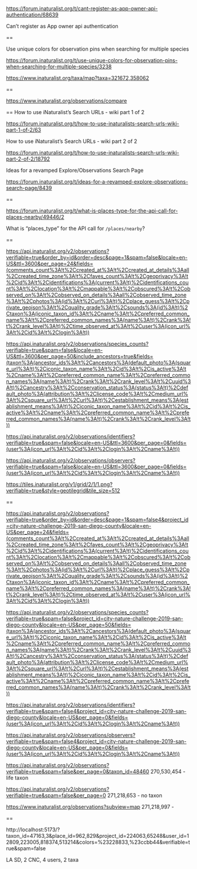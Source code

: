 https://forum.inaturalist.org/t/cant-register-as-app-owner-api-authentication/68639

Can’t register as App owner api authentication

==

Use unique colors for observation pins when searching for multiple species

https://forum.inaturalist.org/t/use-unique-colors-for-observation-pins-when-searching-for-multiple-species/3238

https://www.inaturalist.org/taxa/map?taxa=321672,358062

==

https://www.inaturalist.org/observations/compare

==
How to use iNaturalist’s Search URLs - wiki part 1 of 2

https://forum.inaturalist.org/t/how-to-use-inaturalists-search-urls-wiki-part-1-of-2/63

How to use iNaturalist’s Search URLs - wiki part 2 of 2

https://forum.inaturalist.org/t/how-to-use-inaturalists-search-urls-wiki-part-2-of-2/18792

Ideas for a revamped Explore/Observations Search Page

https://forum.inaturalist.org/t/ideas-for-a-revamped-explore-observations-search-page/8439

==

https://forum.inaturalist.org/t/what-is-places-type-for-the-api-call-for-places-nearby/49446/2

What is “places_type” for the API call for `/places/nearby`?

==

https://api.inaturalist.org/v2/observations?verifiable=true&order_by=id&order=desc&page=1&spam=false&locale=en-US&ttl=3600&per_page=24&fields=(comments_count%3A!t%2Ccreated_at%3A!t%2Ccreated_at_details%3Aall%2Ccreated_time_zone%3A!t%2Cfaves_count%3A!t%2Cgeoprivacy%3A!t%2Cid%3A!t%2Cidentifications%3A(current%3A!t)%2Cidentifications_count%3A!t%2Clocation%3A!t%2Cmappable%3A!t%2Cobscured%3A!t%2Cobserved_on%3A!t%2Cobserved_on_details%3Aall%2Cobserved_time_zone%3A!t%2Cphotos%3A(id%3A!t%2Curl%3A!t)%2Cplace_guess%3A!t%2Cprivate_geojson%3A!t%2Cquality_grade%3A!t%2Csounds%3A(id%3A!t)%2Ctaxon%3A(iconic_taxon_id%3A!t%2Cname%3A!t%2Cpreferred_common_name%3A!t%2Cpreferred_common_names%3A(name%3A!t)%2Crank%3A!t%2Crank_level%3A!t)%2Ctime_observed_at%3A!t%2Cuser%3A(icon_url%3A!t%2Cid%3A!t%2Clogin%3A!t))

https://api.inaturalist.org/v2/observations/species_counts?verifiable=true&spam=false&locale=en-US&ttl=3600&per_page=50&include_ancestors=true&fields=(taxon%3A(ancestor_ids%3A!t%2Cancestors%3A(default_photo%3A(square_url%3A!t)%2Ciconic_taxon_name%3A!t%2Cid%3A!t%2Cis_active%3A!t%2Cname%3A!t%2Cpreferred_common_name%3A!t%2Cpreferred_common_names%3A(name%3A!t)%2Crank%3A!t%2Crank_level%3A!t%2Cuuid%3A!t)%2Cancestry%3A!t%2Cconservation_status%3A(status%3A!t)%2Cdefault_photo%3A(attribution%3A!t%2Clicense_code%3A!t%2Cmedium_url%3A!t%2Csquare_url%3A!t%2Curl%3A!t)%2Cestablishment_means%3A(establishment_means%3A!t)%2Ciconic_taxon_name%3A!t%2Cid%3A!t%2Cis_active%3A!t%2Cname%3A!t%2Cpreferred_common_name%3A!t%2Cpreferred_common_names%3A(name%3A!t)%2Crank%3A!t%2Crank_level%3A!t))

https://api.inaturalist.org/v2/observations/identifiers?verifiable=true&spam=false&locale=en-US&ttl=3600&per_page=0&fields=(user%3A(icon_url%3A!t%2Cid%3A!t%2Clogin%3A!t%2Cname%3A!t))

https://api.inaturalist.org/v2/observations/observers?verifiable=true&spam=false&locale=en-US&ttl=3600&per_page=0&fields=(user%3A(icon_url%3A!t%2Cid%3A!t%2Clogin%3A!t%2Cname%3A!t))

https://tiles.inaturalist.org/v1/grid/2/1/1.png?verifiable=true&style=geotilegrid&tile_size=512

==

https://api.inaturalist.org/v2/observations?verifiable=true&order_by=id&order=desc&page=1&spam=false4&project_id=city-nature-challenge-2019-san-diego-county&locale=en-US&per_page=24&fields=(comments_count%3A!t%2Ccreated_at%3A!t%2Ccreated_at_details%3Aall%2Ccreated_time_zone%3A!t%2Cfaves_count%3A!t%2Cgeoprivacy%3A!t%2Cid%3A!t%2Cidentifications%3A(current%3A!t)%2Cidentifications_count%3A!t%2Clocation%3A!t%2Cmappable%3A!t%2Cobscured%3A!t%2Cobserved_on%3A!t%2Cobserved_on_details%3Aall%2Cobserved_time_zone%3A!t%2Cphotos%3A(id%3A!t%2Curl%3A!t)%2Cplace_guess%3A!t%2Cprivate_geojson%3A!t%2Cquality_grade%3A!t%2Csounds%3A(id%3A!t)%2Ctaxon%3A(iconic_taxon_id%3A!t%2Cname%3A!t%2Cpreferred_common_name%3A!t%2Cpreferred_common_names%3A(name%3A!t)%2Crank%3A!t%2Crank_level%3A!t)%2Ctime_observed_at%3A!t%2Cuser%3A(icon_url%3A!t%2Cid%3A!t%2Clogin%3A!t))

https://api.inaturalist.org/v2/observations/species_counts?verifiable=true&spam=false&project_id=city-nature-challenge-2019-san-diego-county&locale=en-US&per_page=50&fields=(taxon%3A(ancestor_ids%3A!t%2Cancestors%3A(default_photo%3A(square_url%3A!t)%2Ciconic_taxon_name%3A!t%2Cid%3A!t%2Cis_active%3A!t%2Cname%3A!t%2Cpreferred_common_name%3A!t%2Cpreferred_common_names%3A(name%3A!t)%2Crank%3A!t%2Crank_level%3A!t%2Cuuid%3A!t)%2Cancestry%3A!t%2Cconservation_status%3A(status%3A!t)%2Cdefault_photo%3A(attribution%3A!t%2Clicense_code%3A!t%2Cmedium_url%3A!t%2Csquare_url%3A!t%2Curl%3A!t)%2Cestablishment_means%3A(establishment_means%3A!t)%2Ciconic_taxon_name%3A!t%2Cid%3A!t%2Cis_active%3A!t%2Cname%3A!t%2Cpreferred_common_name%3A!t%2Cpreferred_common_names%3A(name%3A!t)%2Crank%3A!t%2Crank_level%3A!t))

https://api.inaturalist.org/v2/observations/identifiers?verifiable=true&spam=false4&project_id=city-nature-challenge-2019-san-diego-county&locale=en-US&per_page=0&fields=(user%3A(icon_url%3A!t%2Cid%3A!t%2Clogin%3A!t%2Cname%3A!t))

https://api.inaturalist.org/v2/observations/observers?verifiable=true&spam=false4&project_id=city-nature-challenge-2019-san-diego-county&locale=en-US&per_page=0&fields=(user%3A(icon_url%3A!t%2Cid%3A!t%2Clogin%3A!t%2Cname%3A!t))

https://api.inaturalist.org/v2/observations?verifiable=true&spam=false&per_page=0&taxon_id=48460
270,530,454 - life taxon

https://api.inaturalist.org/v2/observations?verifiable=true&spam=false&per_page=0
271,218,653 - no taxon

https://www.inaturalist.org/observations?subview=map
271,218,997 -

==

http://localhost:5173/?taxon_id=47163,3&place_id=962,829&project_id=224063,65248&user_id=12809,223005,818374,513214&colors=%23228833,%23ccbb44&verifiable=true&spam=false

LA SD, 2 CNC, 4 users, 2 taxa
